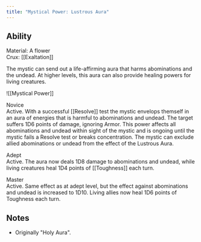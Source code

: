 ```yaml
---
title: "Mystical Power: Lustrous Aura"
---
```

## Ability
Material: A flower<br>Crux: [[Exaltation]]

The mystic can send out a life-affirming aura that harms abominations and the undead. At higher levels, this aura can also provide healing powers for living creatures.

![[Mystical Power]]

Novice<br>Active. With a successful [[Resolve]] test the mystic envelops themself in an aura of energies that is harmful to abominations and undead. The target suffers 1D6 points of damage, ignoring Armor. This power affects all abominations and undead within sight of the mystic and is ongoing until the mystic fails a Resolve test or breaks concentration. The mystic can exclude allied abominations or undead from the effect of the Lustrous Aura.

Adept<br>Active. The aura now deals 1D8 damage to abominations and undead, while living creatures heal 1D4 points of [[Toughness]] each turn.

Master<br>Active. Same effect as at adept level, but the effect against abominations and undead is increased to 1D10. Living allies now heal 1D6 points of Toughness each turn.
## Notes
* Originally "Holy Aura".